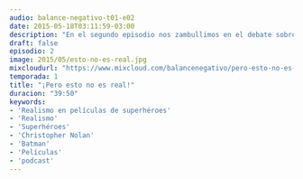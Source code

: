 ```yaml
---
audio: balance-negativo-t01-e02
date: 2015-05-18T03:11:59-03:00
description: "En el segundo episodio nos zambullimos en el debate sobre el realismo en las películas de superhéroes, su prestigio y cómo afecta a otras del género. Y como siempre nuestro bloque de recomendaciones con lo que estuvimos viendo, leyendo y escuchando."
draft: false
episodio: 2
image: 2015/05/esto-no-es-real.jpg
mixcloudurl: "https://www.mixcloud.com/balancenegativo/pero-esto-no-es-real-balance-negativo-t01-e02/"
temporada: 1
title: "¡Pero esto no es real!"
duracion: "39:50"
keywords: 
- 'Realismo en películas de superhéroes'
- 'Realismo' 
- 'Superhéroes' 
- 'Christopher Nolan' 
- 'Batman' 
- 'Películas'
- 'podcast'
---
```

